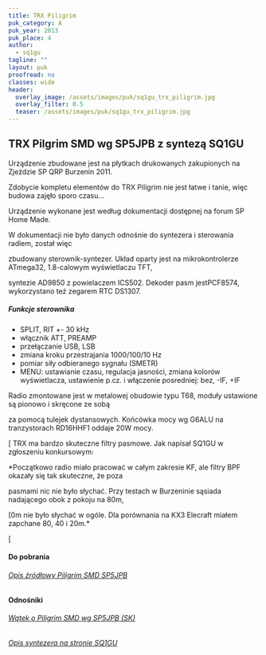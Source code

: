 ```yaml
---
title: TRX Piligrim
puk_category: A
puk_year: 2013
puk_place: 4
author: 
  - sq1gu
tagline: ""
layout: puk
proofread: no
classes: wide
header:
  overlay_image: /assets/images/puk/sq1gu_trx_piligrim.jpg
  overlay_filter: 0.5
  teaser: /assets/images/puk/sq1gu_trx_piligrim.jpg
---
```






 







TRX Pilgrim SMD wg SP5JPB z syntezą SQ1GU
-----------------------------------------





 Urządzenie zbudowane jest na płytkach drukowanych zakupionych na Zjeździe SP QRP Burzenin 2011.

 Zdobycie kompletu elementów do TRX Piligrim nie jest łatwe i tanie, więc budowa zajęło sporo czasu...

 Urządzenie wykonane jest według dokumentacji dostępnej na forum SP Home Made.






 W dokumentacji nie było danych odnośnie do syntezera i sterowania radiem, został więc

 zbudowany sterownik-syntezer. Układ oparty jest na mikrokontrolerze ATmega32, 1.8-calowym wyświetlaczu TFT,

 syntezie AD9850 z powielaczem ICS502. Dekoder pasm jestPCF8574, wykorzystano też zegarem RTC DS1307.

 


##### Funkcje sterownika




* SPLIT, RIT +- 30 kHz
* włącznik ATT, PREAMP
* przełączanie USB, LSB
* zmiana kroku przestrajania 1000/100/10 Hz
* pomiar siły odbieranego sygnału (SMETR)
* MENU: ustawianie czasu, regulacja jasności, zmiana kolorów wyświetlacza, ustawienie p.cz. i włączenie posredniej: bez, -IF, +IF






Radio zmontowane jest w metalowej obudowie typu T68, moduły ustawione są pionowo i skręcone ze sobą

za pomocą tulejek dystansowych. Końcówka mocy wg G6ALU na tranzystorach RD16HHF1 oddaje 20W mocy.





[
 TRX ma bardzo skuteczne filtry pasmowe. Jak napisał SQ1GU w zgłoszeniu konkursowym:   

*Początkowo radio miało pracować w całym zakresie KF, ale filtry BPF okazały się tak skuteczne, że poza

pasmami nic nie było słychać. Przy testach w Burzeninie sąsiada nadającego obok z pokoju na 80m,

[0m nie było słychać w ogóle. Dla porównania na KX3 Elecraft miałem zapchane 80, 40 i 20m.* 

[


#### Do pobrania

###### [Opis źródłowy Piligrim SMD SP5JPB](/assets/bin/http://sp-hm.pl/attachment.php?aid=4696)




#### Odnośniki

###### [Wątek o Piligrim SMD wg SP5JPB (SK)](http://sp-hm.pl/thread-415.html?highlight=piligrim+smd)

###### [Opis syntezera na stronie SQ1GU](http://sq1gu.tobis.com.pl/pl/syntezery-dds/35-syntezer-dds-v3-2)

 









 


